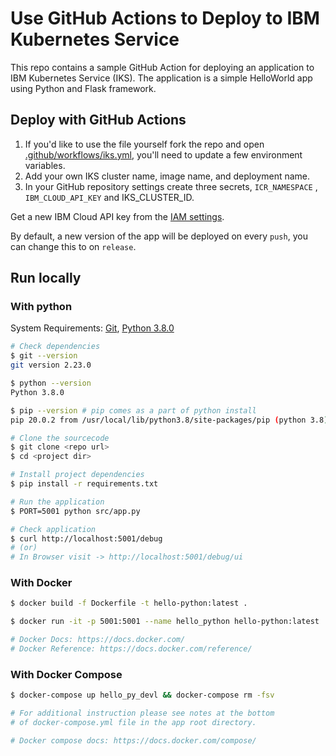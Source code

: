 # Use GitHub Actions to Deploy to IBM Kubernetes Service

This repo contains a sample GitHub Action for deploying an application to IBM Kubernetes Service (IKS). The application is a simple HelloWorld app using Python and Flask framework.

## Deploy with GitHub Actions

1. If you'd like to use the file yourself fork the repo and open [.github/workflows/iks.yml](.github/workflows/iks.yml), you'll need to update a few environment variables.
1. Add your own IKS cluster name, image name, and deployment name.
1. In your GitHub repository settings create three secrets, `ICR_NAMESPACE` , `IBM_CLOUD_API_KEY` and IKS_CLUSTER_ID.

Get a new IBM Cloud API key from the [IAM settings](https://cloud.ibm.com/iam/apikeys).

By default, a new version of the app will be deployed on every `push`, you can change this to on `release`.

## Run locally

### With python

System Requirements: [Git](http://www.git-scm.com), [Python 3.8.0](https://www.python.org/downloads/)

```bash
# Check dependencies
$ git --version
git version 2.23.0

$ python --version
Python 3.8.0

$ pip --version # pip comes as a part of python install
pip 20.0.2 from /usr/local/lib/python3.8/site-packages/pip (python 3.8)

# Clone the sourcecode
$ git clone <repo url>
$ cd <project dir>

# Install project dependencies
$ pip install -r requirements.txt

# Run the application
$ PORT=5001 python src/app.py

# Check application
$ curl http://localhost:5001/debug
# (or)
# In Browser visit -> http://localhost:5001/debug/ui
```

### With Docker

```bash
$ docker build -f Dockerfile -t hello-python:latest .

$ docker run -it -p 5001:5001 --name hello_python hello-python:latest

# Docker Docs: https://docs.docker.com/
# Docker Reference: https://docs.docker.com/reference/
```

### With Docker Compose

```bash
$ docker-compose up hello_py_devl && docker-compose rm -fsv

# For additional instruction please see notes at the bottom
# of docker-compose.yml file in the app root directory.

# Docker compose docs: https://docs.docker.com/compose/
```

